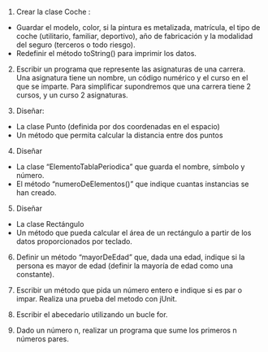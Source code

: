1. Crear la clase Coche : 
  -  Guardar el modelo, color, si la pintura es metalizada, matrícula, el tipo de coche (utilitario,
     familiar, deportivo), año de fabricación y la modalidad del seguro (terceros o todo riesgo).
  -  Redefinir el método toString() para imprimir los datos.

2. Escribir un programa que represente las asignaturas de una carrera. Una asignatura tiene un
   nombre, un código numérico y el curso en el que se imparte.
   Para simplificar supondremos que una carrera tiene 2 cursos, y un curso 2 asignaturas.
  
3. Diseñar: 
  - La clase Punto (definida por dos coordenadas en el espacio)
  - Un método que permita calcular la distancia entre dos puntos

4. Diseñar
  - La clase “ElementoTablaPeriodica” que guarda el nombre, símbolo y número.
  - El método “numeroDeElementos()” que indique cuantas instancias se han creado.

5. Diseñar
  - La clase Rectángulo
  - Un método que pueda calcular el área de un rectángulo a partir de los datos
    proporcionados por teclado.

6. Definir un método “mayorDeEdad” que, dada una edad, indique si la persona es mayor de edad
   (definir la mayoría de edad como una constante).

7. Escribir un método que pida un número entero e indique si es par o impar. Realiza una prueba del metodo con jUnit.

8. Escribir el abecedario utilizando un bucle for.

9. Dado un número n, realizar un programa que sume los primeros n números pares.